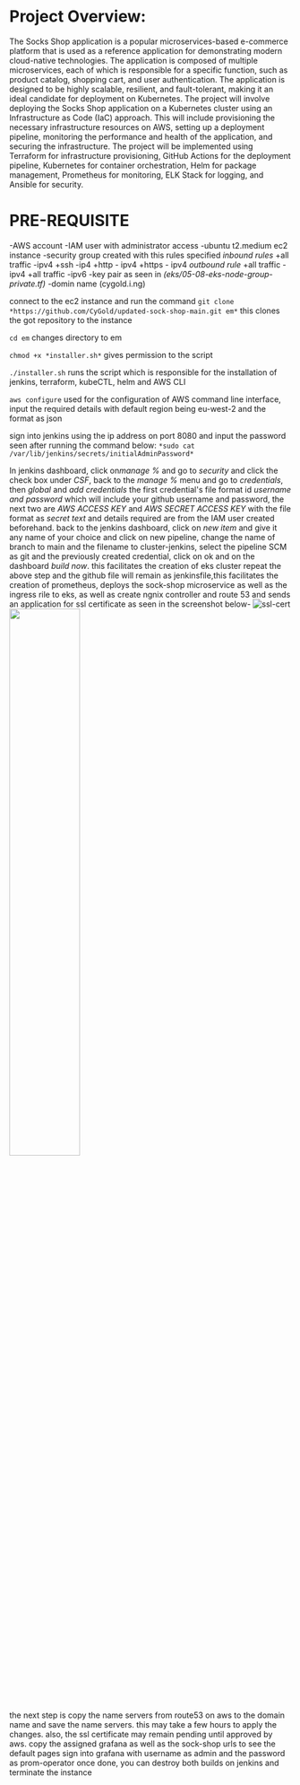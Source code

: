 # Project Overview:
The Socks Shop application is a popular microservices-based e-commerce platform that is used as a reference application for demonstrating modern cloud-native technologies. The application is composed of multiple microservices, each of which is responsible for a specific function, such as product catalog, shopping cart, and user authentication. The application is designed to be highly scalable, resilient, and fault-tolerant, making it an ideal candidate for deployment on Kubernetes.
The project will involve deploying the Socks Shop application on a Kubernetes cluster using an Infrastructure as Code (IaC) approach. This will include provisioning the necessary infrastructure resources on AWS, setting up a deployment pipeline, monitoring the performance and health of the application, and securing the infrastructure.
The project will be implemented using Terraform for infrastructure provisioning, GitHub Actions for the deployment pipeline, Kubernetes for container orchestration, Helm for package management, Prometheus for monitoring, ELK Stack for logging, and Ansible for security.

# PRE-REQUISITE
-AWS account
-IAM user with administrator access
-ubuntu  t2.medium ec2 instance
-security group created with this rules specified *inbound rules* +all traffic -ipv4
+ssh -ip4
+http - ipv4
+https - ipv4
*outbound rule* +all traffic - ipv4
+all traffic -ipv6
-key pair as seen in *(eks/05-08-eks-node-group-private.tf)*
-domin name (cygold.i.ng)


connect to the ec2 instance and run the command
` git clone *https://github.com/CyGold/updated-sock-shop-main.git em* `
this clones the got repository to the instance

` cd em ` 
changes directory to em

``` chmod +x *installer.sh* ```
gives permission to the script

` ./installer.sh `
runs the script which is responsible for the installation of jenkins, terraform, kubeCTL, helm and AWS CLI

` aws configure `
used for the configuration of AWS command line interface, input the required details with default region being eu-west-2 and the format as json

sign into jenkins using the ip address on port 8080 and input the password seen after running the command below:
` *sudo cat /var/lib/jenkins/secrets/initialAdminPassword* `

In jenkins dashboard, click on*manage %* and go to *security* and click the check box under *CSF*, back to the *manage %* menu and go to *credentials*, then *global* and *add credentials*
the first credential's file format id *username and password* which will include your github username and password, the next two are *AWS ACCESS KEY* and *AWS SECRET ACCESS KEY* with the file format as *secret text* and details required are from the IAM user created beforehand.
back to the jenkins dashboard, click on *new item* and give it any name of your choice and click on new pipeline, change the name of branch to main and the filename to cluster-jenkins, select the pipeline SCM as git and the previously created credential, click on ok and on the dashboard *build now*. this facilitates the creation of eks cluster
repeat the above step and the github file will remain as jenkinsfile,this facilitates the creation of prometheus, deploys the sock-shop microservice as well as the ingress rile to eks, as well as create ngnix controller and route 53 and sends an application for ssl certificate as seen in the screenshot below-
![ssl-cert](https://images\ssl-cert.jpg)
<img src="http://images\ssl-cert.jpg" width="50%" height="50%">


the next step is copy the name servers from route53 on aws to the domain name and save the name servers. this may take a few hours to apply the changes. also, the ssl certificate may remain pending until approved by aws.
copy the assigned grafana as well as the sock-shop urls to see the default pages
sign into grafana with username as admin and the password as prom-operator
once done, you can destroy both builds on jenkins and terminate the instance  

 
